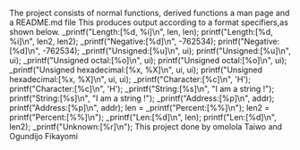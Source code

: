 The project consists of normal functions, derived functions a man page and a README.md file
This produces output according to a format specifiers,as shown below.
   _printf("Length:[%d, %i]\n", len, len);
printf("Length:[%d, %i]\n", len2, len2);
_printf("Negative:[%d]\n", -762534);
printf("Negative:[%d]\n", -762534);
_printf("Unsigned:[%u]\n", ui);
printf("Unsigned:[%u]\n", ui);
_printf("Unsigned octal:[%o]\n", ui);
printf("Unsigned octal:[%o]\n", ui);
_printf("Unsigned hexadecimal:[%x, %X]\n", ui, ui);
printf("Unsigned hexadecimal:[%x, %X]\n", ui, ui);
_printf("Character:[%c]\n", 'H');
printf("Character:[%c]\n", 'H');
_printf("String:[%s]\n", "I am a string !");
printf("String:[%s]\n", "I am a string !");
_printf("Address:[%p]\n", addr);
printf("Address:[%p]\n", addr);
len = _printf("Percent:[%%]\n");
len2 = printf("Percent:[%%]\n");
_printf("Len:[%d]\n", len);
printf("Len:[%d]\n", len2);
_printf("Unknown:[%r]\n");
This project done by omolola Taiwo and Ogundijo Fikayomi
